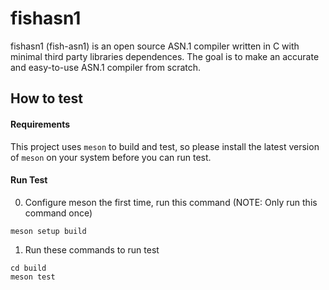 # fishasn1
fishasn1 (fish-asn1) is an open source ASN.1 compiler written in C with minimal third party libraries dependences. The goal is to make an accurate and easy-to-use ASN.1 compiler from scratch.

## How to test
#### Requirements
This project uses `meson` to build and test, so please install the latest version of `meson` on your system before you can run test.

#### Run Test
0. Configure meson the first time, run this command (NOTE: Only run this command once)
```
meson setup build
```

1. Run these commands to run test
```
cd build
meson test
```
